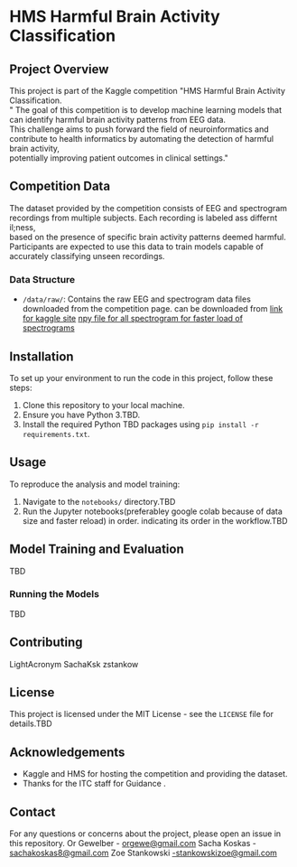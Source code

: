 # HMS Harmful Brain Activity Classification

## Project Overview
This project is part of the Kaggle competition "HMS Harmful Brain Activity Classification.<br>
" The goal of this competition is to develop machine learning models that can identify harmful brain activity patterns from EEG data.<br>
This challenge aims to push forward the field of neuroinformatics and contribute to health informatics by automating the detection of harmful brain activity,<br>
potentially improving patient outcomes in clinical settings."<br>

## Competition Data
The dataset provided by the competition consists of EEG and spectrogram recordings from multiple subjects. Each recording is labeled ass differnt il;ness,<br>
based on the presence of specific brain activity patterns deemed harmful.<br>
Participants are expected to use this data to train models capable of accurately classifying unseen recordings.<br>

### Data Structure
- `/data/raw/`: Contains the raw EEG and spectrogram data files downloaded from the competition page.
can be downloaded from [link for kaggle site](https://www.kaggle.com/competitions/hms-harmful-brain-activity-classification/data)
[npy file for all spectrogram for faster load of spectrograms](https://www.kaggle.com/datasets/cdeotte/brain-spectrograms)

## Installation
To set up your environment to run the code in this project, follow these steps:

1. Clone this repository to your local machine.
2. Ensure you have Python 3.TBD.
3. Install the required Python TBD packages using `pip install -r requirements.txt`.

## Usage
To reproduce the analysis and model training:

1. Navigate to the `notebooks/` directory.TBD
2. Run the Jupyter notebooks(preferabley google colab because of data size and faster reload) in order. indicating its order in the workflow.TBD

## Model Training and Evaluation
TBD

### Running the Models
TBD

## Contributing
LightAcronym
SachaKsk
zstankow 

## License
This project is licensed under the MIT License - see the `LICENSE` file for details.TBD

## Acknowledgements
- Kaggle and HMS for hosting the competition and providing the dataset.
- Thanks for the ITC staff for Guidance .

## Contact
For any questions or concerns about the project, please open an issue in this repository.
Or Gewelber - orgewe@gmail.com
Sacha Koskas - sachakoskas8@gmail.com
Zoe Stankowski -stankowskizoe@gmail.com
